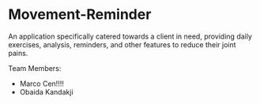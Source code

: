 # Movement-Reminder
An application specifically catered towards a client in need, providing daily exercises, analysis, reminders, and other features to reduce their joint pains. 

Team Members:
- Marco Cen!!!!
- Obaida Kandakji
